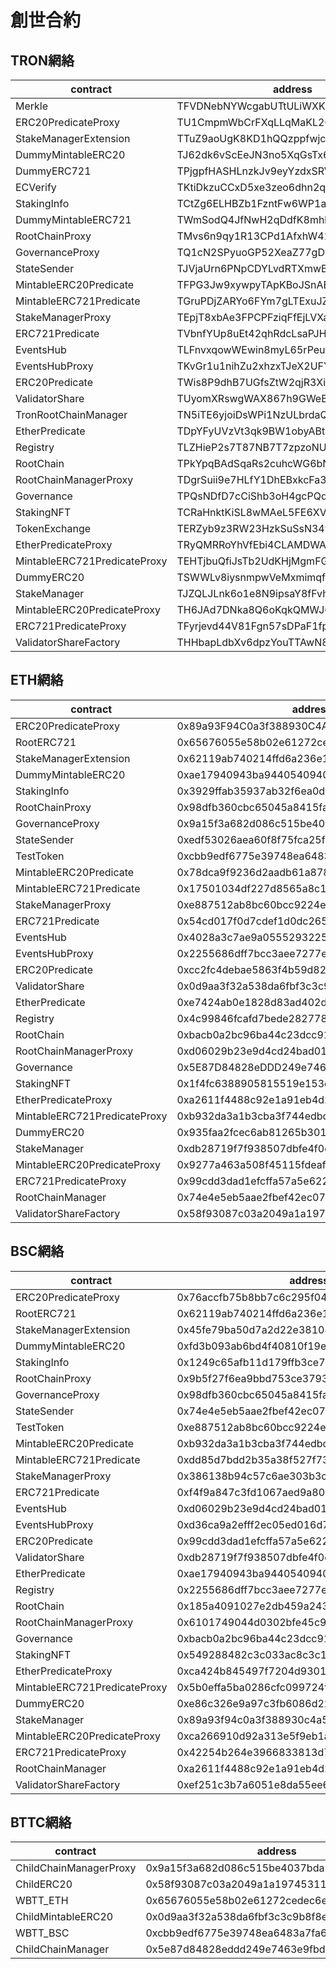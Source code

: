 # 創世合約
## TRON網絡

| contract                     | address                            |
| ---------------------------- | ---------------------------------- |
| Merkle                       | TFVDNebNYWcgabUTtULiWXK3oJPDuagL4t |
| ERC20PredicateProxy          | TU1CmpmWbCrFXqLLqMaKL2Q1d34bJNYLJe |
| StakeManagerExtension        | TTuZ9aoUgK8KD1hQQzppfwjci7nx6pkWv4 |
| DummyMintableERC20           | TJ62dk6vScEeJN3no5XqGsTx6tqaCHasCR |
| DummyERC721                  | TPjgpfHASHLnzkJv9eyYzdxSRVj9dvDgFv |
| ECVerify                     | TKtiDkzuCCxD5xe3zeo6dhn2qmkdgPezzC |
| StakingInfo                  | TCtZg6ELHBZb1FzntFw6WP1aotvq5px1Nn |
| DummyMintableERC721          | TWmSodQ4JfNwH2qDdfK8mhkrAfuawLk56v |
| RootChainProxy               | TMvs6n9qy1R13CPd1AfxhW41GBG21NSXNj |
| GovernanceProxy              | TQ1cN2SPyuoGP52XeaZ77gDv3SE4r6g4eu |
| StateSender                  | TJVjaUrn6PNpCDYLvdRTXmwBULND2a9AkS |
| MintableERC20Predicate       | TFPG3Jw9xywpyTApKBoJSnAE8RtUNTP3sY |
| MintableERC721Predicate      | TGruPDjZARYo6FYm7gLTExuJZgdjDzJAmc |
| StakeManagerProxy            | TEpjT8xbAe3FPCPFziqFfEjLVXaw9NbGXj |
| ERC721Predicate              | TVbnfYUp8uEt42qhRdcLsaPJHd1NFHfyUJ |
| EventsHub                    | TLFnvxqowWEwin8myL65rPeuBnsixzcyPM |
| EventsHubProxy               | TKvGr1u1nihZu2xhzxTJeX2UFYA6kAK3pg |
| ERC20Predicate               | TWis8P9dhB7UGfsZtW2qjR3XiYFMSejT1Y |
| ValidatorShare               | TUyomXRswgWAX867h9GWeBezKW3SJd5mVP |
| TronRootChainManager         | TN5iTE6yjoiDsWPi1NzULbrdaQmMChVFaT |
| EtherPredicate               | TDpYFyUVzVt3qk9BW1obyABtCn4vAMwoQ7 |
| Registry                     | TLZHieP2s7T87NB7T7zpzoNU4goCgKN5yd |
| RootChain                    | TPkYpqBAdSqaRs2cuhcWG6bNnF7x1HGNUz |
| RootChainManagerProxy        | TDgrSuii9e7HLfY1DhEBxkcFa3vrLgS3Gx |
| Governance                   | TPQsNDfD7cCiShb3oH4gcPQdYDomggFAoJ |
| StakingNFT                   | TCRaHnktKiSL8wMAeL5FE6XVMr115dQD5g |
| TokenExchange                | TERZyb9z3RW23HzkSuSsN34wgyJp1vQxta |
| EtherPredicateProxy          | TRyQMRRoYhVfEbi4CLAMDWA76ae3djHoKj |
| MintableERC721PredicateProxy | TEHTjbuQfiJsTb2UdKHjMgmFGwLDqVDNh5 |
| DummyERC20                   | TSWWLv8iysnmpwVeMxmimqfB2Ni2rueieD |
| StakeManager                 | TJZQLJLnk6o1e8N9ipsaY8fFvhEHQhmKSR |
| MintableERC20PredicateProxy  | TH6JAd7DNka8Q6oKqkQMWJ6TYdLG6fQ6Kv |
| ERC721PredicateProxy         | TFyrjevd44V81Fgn57sDPaF1fp3WaiRudc |
| ValidatorShareFactory        | THHbapLdbXv6dpzYouTTAwN8bxt8ffYAHK |

## ETH網絡

| contract                     | address                                    |
| ---------------------------- | ------------------------------------------ |
| ERC20PredicateProxy          | 0x89a93F94C0a3f388930C4A568430F5e8fFFfd3eC |
| RootERC721                   | 0x65676055e58b02e61272cedec6e5c6d56badfb86 |
| StakeManagerExtension        | 0x62119ab740214ffd6a236e16143470c8c796f89a |
| DummyMintableERC20           | 0xae17940943ba9440540940db0f1877f101d39e8b |
| StakingInfo                  | 0x3929ffab35937ab32f6ea0d9849174161d9d20c7 |
| RootChainProxy               | 0x98dfb360cbc65045a8415fa2514f549cd3000f02 |
| GovernanceProxy              | 0x9a15f3a682d086c515be4037bda3b0676203a8ef |
| StateSender                  | 0xedf53026aea60f8f75fca25f8830b7e2d6200662 |
| TestToken                    | 0xcbb9edf6775e39748ea6483a7fa6a385cd7e9a4e |
| MintableERC20Predicate       | 0x78dca9f9236d2aadb61a8784ab2e257ddd215ca9 |
| MintableERC721Predicate      | 0x17501034df227d8565a8c11f41df2418f5d403b6 |
| StakeManagerProxy            | 0xe887512ab8bc60bcc9224e1c3b5be68e26048b8b |
| ERC721Predicate              | 0x54cd017f0d7cdef1d0dc265926aa9b3ac7774a0c |
| EventsHub                    | 0x4028a3c7ae9a0555293225135e54a6fa2879c215 |
| EventsHubProxy               | 0x2255686dff7bcc3aee7277ee751647261e75afb4 |
| ERC20Predicate               | 0xcc2fc4debae5863f4b59d8298924d04f08d06684 |
| ValidatorShare               | 0x0d9aa3f32a538da6fbf3c3c9b8f8edf01e6b5aba |
| EtherPredicate               | 0xe7424ab0e1828d83ad402da5644142e55598c782 |
| Registry                     | 0x4c99846fcafd7bede2827788f05796ed4bc11da4 |
| RootChain                    | 0xbacb0a2bc96ba44c23dcc91a39d2f8fd61ca5620 |
| RootChainManagerProxy        | 0xd06029b23e9d4cd24bad01d436837fa02b8f0dd9 |
| Governance                   | 0x5E87D84828eDDD249e7463e9fBD06A49920114E9 |
| StakingNFT                   | 0x1f4fc6388905815519e153c9b5a41a6ed5e3de72 |
| EtherPredicateProxy          | 0xa2611f4488c92e1a91eb4d2a8d30110eba9925b5 |
| MintableERC721PredicateProxy | 0xb932da3a1b3cba3f744edbc55cc1107575c37b6c |
| DummyERC20                   | 0x935faa2fcec6ab81265b301a30467bbc804b43d3 |
| StakeManager                 | 0xdb28719f7f938507dbfe4f0eae55668903d34a15 |
| MintableERC20PredicateProxy  | 0x9277a463a508f45115fdeaf22ffeda1b16352433 |
| ERC721PredicateProxy         | 0x99cdd3dad1efcffa57a5e622939c9d5411cc8eb1 |
| RootChainManager             | 0x74e4e5eb5aae2fbef42ec07298cab532425cb466 |
| ValidatorShareFactory        | 0x58f93087c03a2049a1a19745311399d6dd65fe91 |

## BSC網絡

| contract                     | address                                    |
| ---------------------------- | ------------------------------------------ |
| ERC20PredicateProxy          | 0x76accfb75b8bb7c6c295f04d19c1d184d274c853 |
| RootERC721                   | 0x62119ab740214ffd6a236e16143470c8c796f89a |
| StakeManagerExtension        | 0x45fe79ba50d7a2d22e381044681de625bf0703a5 |
| DummyMintableERC20           | 0xfd3b093ab6bd4f40810f19e5ff822ac8cc7e3184 |
| StakingInfo                  | 0x1249c65afb11d179ffb3ce7d4eedd1d9b98ad006 |
| RootChainProxy               | 0x9b5f27f6ea9bbd753ce3793a07cba3c74644330d |
| GovernanceProxy              | 0x98dfb360cbc65045a8415fa2514f549cd3000f02 |
| StateSender                  | 0x74e4e5eb5aae2fbef42ec07298cab532425cb466 |
| TestToken                    | 0xe887512ab8bc60bcc9224e1c3b5be68e26048b8b |
| MintableERC20Predicate       | 0xb932da3a1b3cba3f744edbc55cc1107575c37b6c |
| MintableERC721Predicate      | 0xdd85d7bdd2b35a38f527f73bad1acb09b7a1e35c |
| StakeManagerProxy            | 0x386138b94c57c6ae303b3c1f9bc95850f02d3b33 |
| ERC721Predicate              | 0xf4f9a847c3fd1067aed9a809936b53c823ae7a71 |
| EventsHub                    | 0xd06029b23e9d4cd24bad01d436837fa02b8f0dd9 |
| EventsHubProxy               | 0xd36ca9a2efff2ec05ed016d7cd28e38659d7d09b |
| ERC20Predicate               | 0x99cdd3dad1efcffa57a5e622939c9d5411cc8eb1 |
| ValidatorShare               | 0xdb28719f7f938507dbfe4f0eae55668903d34a15 |
| EtherPredicate               | 0xae17940943ba9440540940db0f1877f101d39e8b |
| Registry                     | 0x2255686dff7bcc3aee7277ee751647261e75afb4 |
| RootChain                    | 0x185a4091027e2db459a2433f85f894dc3013aeb5 |
| RootChainManagerProxy        | 0x6101749044d0302bfe45c926ef202589c7b27531 |
| Governance                   | 0xbacb0a2bc96ba44c23dcc91a39d2f8fd61ca5620 |
| StakingNFT                   | 0x549288482c3c033ac8c3c13040094167a419e33a |
| EtherPredicateProxy          | 0xca424b845497f7204d9301bd13ff87c0e2e86fcf |
| MintableERC721PredicateProxy | 0x5b0effa5ba0286cfc099724f8df6261215c596f5 |
| DummyERC20                   | 0xe86c326e9a97c3fb6086d22ca396013d62bfecca |
| StakeManager                 | 0x89a93f94c0a3f388930c4a568430f5e8ffffd3ec |
| MintableERC20PredicateProxy  | 0xca266910d92a313e5f9eb1affc462bcbb7d9c4a9 |
| ERC721PredicateProxy         | 0x42254b264e3966833813d70bf368fcb046cd3a43 |
| RootChainManager             | 0xa2611f4488c92e1a91eb4d2a8d30110eba9925b5 |
| ValidatorShareFactory        | 0xef251c3b7a6051e8da55ee6e4df4c36ad9e17ded |

## BTTC網絡

| contract               | address                                    |
| ---------------------- | ------------------------------------------ |
| ChildChainManagerProxy | 0x9a15f3a682d086c515be4037bda3b0676203a8ef |
| ChildERC20             | 0x58f93087c03a2049a1a19745311399d6dd65fe91 |
| WBTT\_ETH              | 0x65676055e58b02e61272cedec6e5c6d56badfb86 |
| ChildMintableERC20     | 0x0d9aa3f32a538da6fbf3c3c9b8f8edf01e6b5aba |
| WBTT\_BSC              | 0xcbb9edf6775e39748ea6483a7fa6a385cd7e9a4e |
| ChildChainManager      | 0x5e87d84828eddd249e7463e9fbd06a49920114e9 |
